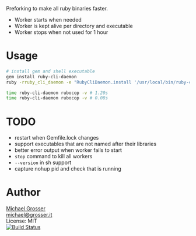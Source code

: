 Preforking to make all ruby binaries faster.

- Worker starts when needed
- Worker is kept alive per directory and executable
- Worker stops when not used for 1 hour

Usage
=====

```Bash
# install gem and shell executable
gem install ruby-cli-daemon
ruby -rruby_cli_daemon -e "RubyCliDaemon.install '/usr/local/bin/ruby-cli-daemon'"

time ruby-cli-daemon rubocop -v # 1.20s
time ruby-cli-daemon rubocop -v # 0.08s
```

TODO
====
 - restart when Gemfile.lock changes
 - support executables that are not named after their libraries
 - better error output when worker fails to  start
 - `stop` command to kill all workers
 - `--version` in sh support
 - capture nohup pid and check that is running

Author
======
[Michael Grosser](http://grosser.it)<br/>
michael@grosser.it<br/>
License: MIT<br/>
[![Build Status](https://travis-ci.org/grosser/ruby_cli_daemon.svg)](https://travis-ci.org/grosser/ruby_cli_daemon)
